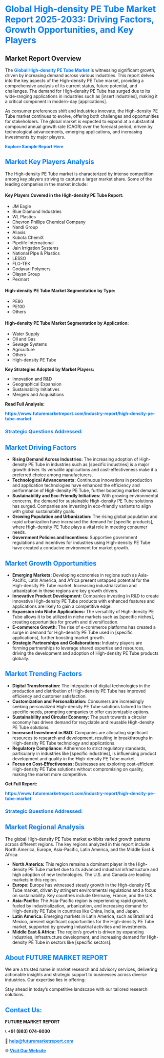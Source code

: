 <h1 style="color: #007BFF;">Global High-density PE Tube Market Report 2025-2033: Driving Factors, Growth Opportunities, and Key Players</h1>

<section id="overview">
<h2>Market Report Overview</h2>
<p>The <a href="https://www.futuremarketreport.com/industry-report/high-density-pe-tube-market" style="color: #007BFF; text-decoration: none;"><strong>Global High-density PE Tube Market</strong></a> is witnessing significant growth, driven by increasing demand across various industries. This report delves into the key aspects of the High-density PE Tube market, providing a comprehensive analysis of its current status, future potential, and challenges. The demand for High-density PE Tube has surged due to its wide-ranging applications in industries such as [insert industries], making it a critical component in modern-day [applications].</p>
<p>As consumer preferences shift and industries innovate, the High-density PE Tube market continues to evolve, offering both challenges and opportunities for stakeholders. The global market is expected to expand at a substantial compound annual growth rate (CAGR) over the forecast period, driven by technological advancements, emerging applications, and increasing investments by major players.</p>
</section>

<section id="overview">
<p><a href="https://www.futuremarketreport.com/request-sample/reportId=111610" style="color: #007BFF; text-decoration: none;"><strong>Explore Sample Report Here</strong></a></p>
</section>

<section id="key-players">
<h2 style="color: #007BFF;">Market Key Players Analysis</h2>
<p>The High-density PE Tube market is characterized by intense competition among key players striving to capture a larger market share. Some of the leading companies in the market include:</p>
<h4>Key Players Covered in the High-density PE Tube Report:</h4>
<ul><li>JM Eagle</li><li>Blue Diamond Industries</li><li>WL Plastics</li><li>Chevron Phillips Chemical Company</li><li>Nandi Group</li><li>Aliaxis</li><li>Kubota ChemiX</li><li>Pipelife International</li><li>Jain Irrigation Systems</li><li>National Pipe &amp; Plastics</li><li>LESSO</li><li>FLO-TEK</li><li>Godavari Polymers</li><li>Olayan Group</li><li>Pexmart</li></ul>
<h4>High-density PE Tube Market Segmentation by Type:</h4>
<ul><li>PE80</li><li>PE100</li><li>Others</li></ul>

<h4>High-density PE Tube Market Segmentation by Application:</h4>
<ul><li>Water Supply</li><li>Oil and Gas</li><li>Sewage Systems</li><li>Agriculture</li><li>Others</li><li>High-density PE Tube</li></ul>
<p><strong>Key Strategies Adopted by Market Players:</strong></p>
<ul>
<li>Innovation and R&D</li>
<li>Geographical Expansion</li>
<li>Sustainability Initiatives</li>
<li>Mergers and Acquisitions</li>
</ul>
</section>

<section>
<p><strong>Read Full Analysis: </strong></p><a href="https://www.futuremarketreport.com/industry-report/high-density-pe-tube-market" style="color: #007BFF; text-decoration: none;"><strong>https://www.futuremarketreport.com/industry-report/high-density-pe-tube-market</strong></a>
<h3 style="color: #007BFF;">Strategic Questions Addressed:</h3>
</section>

<section id="driving-factors">
<h2 style="color: #007BFF;">Market Driving Factors</h2>
<ul>
<li><strong>Rising Demand Across Industries:</strong> The increasing adoption of High-density PE Tube in industries such as [specific industries] is a major growth driver. Its versatile applications and cost-effectiveness make it a preferred choice among manufacturers.</li>
<li><strong>Technological Advancements:</strong> Continuous innovations in production and application technologies have enhanced the efficiency and performance of High-density PE Tube, further boosting market demand.</li>
<li><strong>Sustainability and Eco-Friendly Initiatives:</strong> With growing environmental concerns, the demand for sustainable High-density PE Tube solutions has surged. Companies are investing in eco-friendly variants to align with global sustainability goals.</li>
<li><strong>Growing Population and Urbanization:</strong> The rising global population and rapid urbanization have increased the demand for [specific products], where High-density PE Tube plays a vital role in meeting consumer needs.</li>
<li><strong>Government Policies and Incentives:</strong> Supportive government regulations and incentives for industries using High-density PE Tube have created a conducive environment for market growth.</li>
</ul>
</section>

<section id="growth-opportunities">
<h2 style="color: #007BFF;">Market Growth Opportunities</h2>
<ul>
<li><strong>Emerging Markets:</strong> Developing economies in regions such as Asia-Pacific, Latin America, and Africa present untapped potential for the High-density PE Tube market. Increasing industrialization and urbanization in these regions are key growth drivers.</li>
<li><strong>Innovative Product Development:</strong> Companies investing in R&D to create innovative High-density PE Tube products with enhanced features and applications are likely to gain a competitive edge.</li>
<li><strong>Expansion into Niche Applications:</strong> The versatility of High-density PE Tube allows it to be utilized in niche markets such as [specific niches], creating opportunities for growth and diversification.</li>
<li><strong>E-commerce Growth:</strong> The rise of e-commerce platforms has created a surge in demand for High-density PE Tube used in [specific applications], further boosting market growth.</li>
<li><strong>Strategic Partnerships and Collaborations:</strong> Industry players are forming partnerships to leverage shared expertise and resources, driving the development and adoption of High-density PE Tube products globally.</li>
</ul>
</section>

<section id="trending-factors">
<h2 style="color: #007BFF;">Market Trending Factors</h2>
<ul>
<li><strong>Digital Transformation:</strong> The integration of digital technologies in the production and distribution of High-density PE Tube has improved efficiency and customer satisfaction.</li>
<li><strong>Customization and Personalization:</strong> Consumers are increasingly seeking personalized High-density PE Tube solutions tailored to their specific needs, prompting companies to offer customizable options.</li>
<li><strong>Sustainability and Circular Economy:</strong> The push towards a circular economy has driven demand for recyclable and reusable High-density PE Tube solutions.</li>
<li><strong>Increased Investment in R&D:</strong> Companies are allocating significant resources to research and development, resulting in breakthroughs in High-density PE Tube technology and applications.</li>
<li><strong>Regulatory Compliance:</strong> Adherence to strict regulatory standards, particularly in industries like [specific industries], is influencing product development and quality in the High-density PE Tube market.</li>
<li><strong>Focus on Cost-Effectiveness:</strong> Businesses are exploring cost-efficient High-density PE Tube solutions without compromising on quality, making the market more competitive.</li>
</ul>
</section>

<section>
<p><strong>Get Full Report: </strong></p><a href="https://www.futuremarketreport.com/industry-report/high-density-pe-tube-market" style="color: #007BFF; text-decoration: none;"><strong>https://www.futuremarketreport.com/industry-report/high-density-pe-tube-market</strong></a>
<h3 style="color: #007BFF;">Strategic Questions Addressed:</h3>
</section>


<section id="regional-analysis">
<h2 style="color: #007BFF;">Market Regional Analysis</h2>
<p>The global High-density PE Tube market exhibits varied growth patterns across different regions. The key regions analyzed in this report include North America, Europe, Asia-Pacific, Latin America, and the Middle East & Africa:</p>
<ul>
<li><strong>North America:</strong> This region remains a dominant player in the High-density PE Tube market due to its advanced industrial infrastructure and high adoption of new technologies. The U.S. and Canada are leading markets in this region.</li>
<li><strong>Europe:</strong> Europe has witnessed steady growth in the High-density PE Tube market, driven by stringent environmental regulations and a focus on sustainability. Key countries include Germany, France, and the U.K.</li>
<li><strong>Asia-Pacific:</strong> The Asia-Pacific region is experiencing rapid growth, fueled by industrialization, urbanization, and increasing demand for High-density PE Tube in countries like China, India, and Japan.</li>
<li><strong>Latin America:</strong> Emerging markets in Latin America, such as Brazil and Mexico, present significant opportunities for the High-density PE Tube market, supported by growing industrial activities and investments.</li>
<li><strong>Middle East & Africa:</strong> The region’s growth is driven by expanding industries, infrastructure development, and increasing demand for High-density PE Tube in sectors like [specific sectors].</li>
</ul>
</section>

<footer>
<h2 style="color: #007BFF;">About FUTURE MARKET REPORT</h2>
<p>We are a trusted name in market research and advisory services, delivering actionable insights and strategic support to businesses across diverse industries. Our expertise lies in offering:</p>

<p>Stay ahead in today’s competitive landscape with our tailored research solutions.</p>

<h2 style="color: #007BFF;">Contact Us:</h2>
<p><strong>FUTURE MARKET REPORT</strong></p>
<p>📞 <strong>+91 (883) 074-8030</strong></p>
<p>📧 <strong><a href="mailto:help@futuremarketreport.com" style="color: #007BFF;">help@futuremarketreport.com</a></strong></p>
<p>🌐 <strong><a href="https://www.futuremarketreport.com/" style="color: #007BFF;">Visit Our Website</a></strong></p>
</footer>